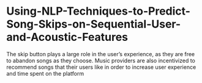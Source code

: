 # Using-NLP-Techniques-to-Predict-Song-Skips-on-Sequential-User-and-Acoustic-Features
The skip button plays a large role in the user’s experience, as they are free to abandon songs as they choose. Music providers are also incentivized to recommend songs that their users like in order to increase user experience and time spent on the platform
